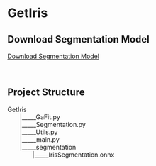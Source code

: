 # GetIris

## Download Segmentation Model

[Download Segmentation Model](https://drive.google.com/file/d/1uBT4nZVzJsk0PGBWpxJDxAUOH4mKm7dt/view?usp=sharing)

&emsp;  
## Project Structure
GetIris  
&emsp;&emsp;|_____GaFit.py  
&emsp;&emsp;|_____Segmentation.py  
&emsp;&emsp;|_____Utils.py  
&emsp;&emsp;|_____main.py  
&emsp;&emsp;|_____segmentation  
&emsp;&emsp;&emsp;&emsp;|_____IrisSegmentation.onnx  
&emsp;  
